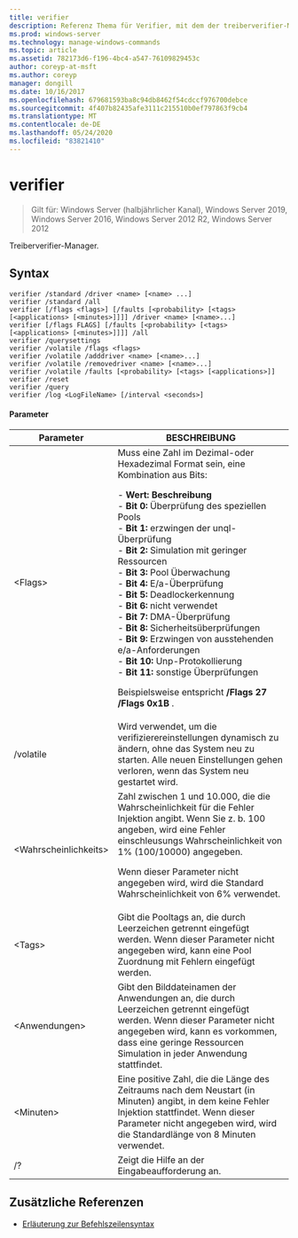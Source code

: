```yaml
---
title: verifier
description: Referenz Thema für Verifier, mit dem der treiberverifier-Manager ausgeführt wird.
ms.prod: windows-server
ms.technology: manage-windows-commands
ms.topic: article
ms.assetid: 782173d6-f196-4bc4-a547-76109829453c
author: coreyp-at-msft
ms.author: coreyp
manager: dongill
ms.date: 10/16/2017
ms.openlocfilehash: 679681593ba8c94db8462f54cdccf976700debce
ms.sourcegitcommit: 4f407b82435afe3111c215510b0ef797863f9cb4
ms.translationtype: MT
ms.contentlocale: de-DE
ms.lasthandoff: 05/24/2020
ms.locfileid: "83821410"
---
```

# <a name="verifier"></a>verifier

> Gilt für: Windows Server (halbjährlicher Kanal), Windows Server 2019, Windows Server 2016, Windows Server 2012 R2, Windows Server 2012

Treiberverifier-Manager.

## <a name="syntax"></a>Syntax
```
verifier /standard /driver <name> [<name> ...]
verifier /standard /all
verifier [/flags <flags>] [/faults [<probability> [<tags> [<applications> [<minutes>]]]] /driver <name> [<name>...]
verifier [/flags FLAGS] [/faults [<probability> [<tags> [<applications> [<minutes>]]]] /all
verifier /querysettings
verifier /volatile /flags <flags>
verifier /volatile /adddriver <name> [<name>...]
verifier /volatile /removedriver <name> [<name>...]
verifier /volatile /faults [<probability> [<tags> [<applications>]]
verifier /reset
verifier /query
verifier /log <LogFileName> [/interval <seconds>]
```
#### <a name="parameters"></a>Parameter
|Parameter|BESCHREIBUNG|
|-------|--------|
|\<Flags>|Muss eine Zahl im Dezimal-oder Hexadezimal Format sein, eine Kombination aus Bits:<p>-   **Wert: Beschreibung**<br />-   **Bit 0:** Überprüfung des speziellen Pools<br />-   **Bit 1:** erzwingen der unql-Überprüfung<br />-   **Bit 2:** Simulation mit geringer Ressourcen<br />-   **Bit 3:** Pool Überwachung<br />-   **Bit 4:** E/a-Überprüfung<br />-   **Bit 5:** Deadlockerkennung<br />-   **Bit 6:** nicht verwendet<br />-   **Bit 7:** DMA-Überprüfung<br />-   **Bit 8:** Sicherheitsüberprüfungen<br />-   **Bit 9:** Erzwingen von ausstehenden e/a-Anforderungen<br />-   **Bit 10:** Unp-Protokollierung<br />-   **Bit 11:** sonstige Überprüfungen<p>Beispielsweise entspricht **/Flags 27** **/Flags 0x1B** .|
|/volatile|Wird verwendet, um die verifizierereinstellungen dynamisch zu ändern, ohne das System neu zu starten. Alle neuen Einstellungen gehen verloren, wenn das System neu gestartet wird.|
|\<Wahrscheinlichkeits>|Zahl zwischen 1 und 10.000, die die Wahrscheinlichkeit für die Fehler Injektion angibt. Wenn Sie z. b. 100 angeben, wird eine Fehler einschleusungs Wahrscheinlichkeit von 1% (100/10000) angegeben.<p>Wenn dieser Parameter nicht angegeben wird, wird die Standard Wahrscheinlichkeit von 6% verwendet.|
|\<Tags>|Gibt die Pooltags an, die durch Leerzeichen getrennt eingefügt werden. Wenn dieser Parameter nicht angegeben wird, kann eine Pool Zuordnung mit Fehlern eingefügt werden.|
|\<Anwendungen>|Gibt den Bilddateinamen der Anwendungen an, die durch Leerzeichen getrennt eingefügt werden. Wenn dieser Parameter nicht angegeben wird, kann es vorkommen, dass eine geringe Ressourcen Simulation in jeder Anwendung stattfindet.|
|\<Minuten>|Eine positive Zahl, die die Länge des Zeitraums nach dem Neustart (in Minuten) angibt, in dem keine Fehler Injektion stattfindet. Wenn dieser Parameter nicht angegeben wird, wird die Standardlänge von 8 Minuten verwendet.|
|/?|Zeigt die Hilfe an der Eingabeaufforderung an.|

## <a name="additional-references"></a>Zusätzliche Referenzen
- [Erläuterung zur Befehlszeilensyntax](command-line-syntax-key.md)